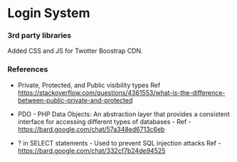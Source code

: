 # Login System 

### 3rd party libraries
Added CSS and JS for Twotter Boostrap CDN.

### References
- Private, Protected, and Public visibility types
Ref https://stackoverflow.com/questions/4361553/what-is-the-difference-between-public-private-and-protected

- PDO - PHP Data Objects: An abstraction layer that provides a consistent interface for accessing different types of databases - 
Ref - https://bard.google.com/chat/57a348ed6713c6eb 

- ? in SELECT statements - Used to prevent SQL injection attacks 
Ref - https://bard.google.com/chat/332cf7b24de94525 
